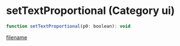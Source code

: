 # setTextProportional (Category ui)

```js
function setTextProportional(p0: boolean): void
```

[filename](setTextProportional_m.md ':include')